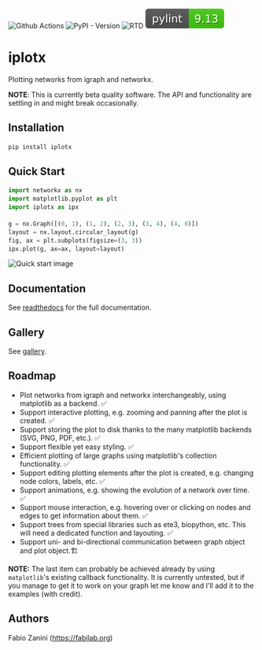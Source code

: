 ![Github Actions](https://github.com/fabilab/iplotx/actions/workflows/test.yml/badge.svg)
![PyPI - Version](https://img.shields.io/pypi/v/iplotx)
![RTD](https://readthedocs.org/projects/iplotx/badge/?version=latest)
![pylint](assets/pylint.svg)

# iplotx
Plotting networks from igraph and networkx.

**NOTE**: This is currently beta quality software. The API and functionality are settling in and might break occasionally.

## Installation
```bash
pip install iplotx
```

## Quick Start
```python
import networkx as nx
import matplotlib.pyplot as plt
import iplotx as ipx

g = nx.Graph([(0, 1), (1, 2), (2, 3), (3, 4), (4, 0)])
layout = nx.layout.circular_layout(g)
fig, ax = plt.subplots(figsize=(3, 3))
ipx.plot(g, ax=ax, layout=layout)
```

![Quick start image](docs/source/_static/graph_basic.png)

## Documentation
See [readthedocs](https://iplotx.readthedocs.io/en/latest/) for the full documentation.

## Gallery
See [gallery](https://iplotx.readthedocs.io/en/latest/gallery/index.html).

## Roadmap
- Plot networks from igraph and networkx interchangeably, using matplotlib as a backend. ✅
- Support interactive plotting, e.g. zooming and panning after the plot is created. ✅
- Support storing the plot to disk thanks to the many matplotlib backends (SVG, PNG, PDF, etc.). ✅
- Support flexible yet easy styling. ✅
- Efficient plotting of large graphs using matplotlib's collection functionality. ✅
- Support editing plotting elements after the plot is created, e.g. changing node colors, labels, etc. ✅
- Support animations, e.g. showing the evolution of a network over time. ✅
- Support mouse interaction, e.g. hovering over or clicking on nodes and edges to get information about them. ✅
- Support trees from special libraries such as ete3, biopython, etc. This will need a dedicated function and layouting. ✅
- Support uni- and bi-directional communication between graph object and plot object.🏗️

**NOTE:** The last item can probably be achieved already by using `matplotlib`'s existing callback functionality. It is currently untested, but if you manage to get it to work on your graph let me know and I'll add it to the examples (with credit).

## Authors
Fabio Zanini (https://fabilab.org)
